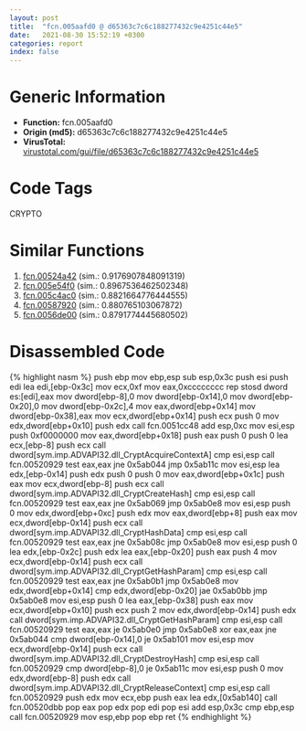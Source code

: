 ```yaml
---
layout: post
title:  "fcn.005aafd0 @ d65363c7c6c188277432c9e4251c44e5"
date:   2021-08-30 15:52:19 +0300
categories: report
index: false
---
```


# Generic Information
- **Function:** fcn.005aafd0
- **Origin (md5):** d65363c7c6c188277432c9e4251c44e5
- **VirusTotal:** [virustotal.com/gui/file/d65363c7c6c188277432c9e4251c44e5][virustotal_ref]

# Code Tags
<span class="tag" id="CRYPTO">CRYPTO</span>


# Similar Functions

1. [fcn.00524a42][similar_1_ref] (sim.: 0.9176907848091319)
2. [fcn.005e54f0][similar_2_ref] (sim.: 0.8967536462502348)
3. [fcn.005c4ac0][similar_3_ref] (sim.: 0.8821664776444555)
4. [fcn.00587920][similar_4_ref] (sim.: 0.880765103067872)
5. [fcn.0056de00][similar_5_ref] (sim.: 0.8791774445680502)


# Disassembled Code

{% highlight nasm %}
push ebp
mov ebp,esp
sub esp,0x3c
push esi
push edi
lea edi,[ebp-0x3c]
mov ecx,0xf
mov eax,0xcccccccc
rep stosd dword es:[edi],eax
mov dword[ebp-8],0
mov dword[ebp-0x14],0
mov dword[ebp-0x20],0
mov dword[ebp-0x2c],4
mov eax,dword[ebp+0x14]
mov dword[ebp-0x38],eax
mov ecx,dword[ebp+0x14]
push ecx
push 0
mov edx,dword[ebp+0x10]
push edx
call fcn.0051cc48
add esp,0xc
mov esi,esp
push 0xf0000000
mov eax,dword[ebp+0x18]
push eax
push 0
push 0
lea ecx,[ebp-8]
push ecx
call dword[sym.imp.ADVAPI32.dll_CryptAcquireContextA]
cmp esi,esp
call fcn.00520929
test eax,eax
jne 0x5ab044
jmp 0x5ab11c
mov esi,esp
lea edx,[ebp-0x14]
push edx
push 0
push 0
mov eax,dword[ebp+0x1c]
push eax
mov ecx,dword[ebp-8]
push ecx
call dword[sym.imp.ADVAPI32.dll_CryptCreateHash]
cmp esi,esp
call fcn.00520929
test eax,eax
jne 0x5ab069
jmp 0x5ab0e8
mov esi,esp
push 0
mov edx,dword[ebp+0xc]
push edx
mov eax,dword[ebp+8]
push eax
mov ecx,dword[ebp-0x14]
push ecx
call dword[sym.imp.ADVAPI32.dll_CryptHashData]
cmp esi,esp
call fcn.00520929
test eax,eax
jne 0x5ab08c
jmp 0x5ab0e8
mov esi,esp
push 0
lea edx,[ebp-0x2c]
push edx
lea eax,[ebp-0x20]
push eax
push 4
mov ecx,dword[ebp-0x14]
push ecx
call dword[sym.imp.ADVAPI32.dll_CryptGetHashParam]
cmp esi,esp
call fcn.00520929
test eax,eax
jne 0x5ab0b1
jmp 0x5ab0e8
mov edx,dword[ebp+0x14]
cmp edx,dword[ebp-0x20]
jae 0x5ab0bb
jmp 0x5ab0e8
mov esi,esp
push 0
lea eax,[ebp-0x38]
push eax
mov ecx,dword[ebp+0x10]
push ecx
push 2
mov edx,dword[ebp-0x14]
push edx
call dword[sym.imp.ADVAPI32.dll_CryptGetHashParam]
cmp esi,esp
call fcn.00520929
test eax,eax
je 0x5ab0e0
jmp 0x5ab0e8
xor eax,eax
jne 0x5ab044
cmp dword[ebp-0x14],0
je 0x5ab101
mov esi,esp
mov ecx,dword[ebp-0x14]
push ecx
call dword[sym.imp.ADVAPI32.dll_CryptDestroyHash]
cmp esi,esp
call fcn.00520929
cmp dword[ebp-8],0
je 0x5ab11c
mov esi,esp
push 0
mov edx,dword[ebp-8]
push edx
call dword[sym.imp.ADVAPI32.dll_CryptReleaseContext]
cmp esi,esp
call fcn.00520929
push edx
mov ecx,ebp
push eax
lea edx,[0x5ab140]
call fcn.00520dbb
pop eax
pop edx
pop edi
pop esi
add esp,0x3c
cmp ebp,esp
call fcn.00520929
mov esp,ebp
pop ebp
ret 
{% endhighlight %}


[similar_1_ref]: /report/fcn.00524a42@d65363c7c6c188277432c9e4251c44e5
[similar_2_ref]: /report/fcn.005e54f0@d65363c7c6c188277432c9e4251c44e5
[similar_3_ref]: /report/fcn.005c4ac0@d65363c7c6c188277432c9e4251c44e5
[similar_4_ref]: /report/fcn.00587920@d65363c7c6c188277432c9e4251c44e5
[similar_5_ref]: /report/fcn.0056de00@d65363c7c6c188277432c9e4251c44e5
[virustotal_ref]: https://www.virustotal.com/gui/file/d65363c7c6c188277432c9e4251c44e5